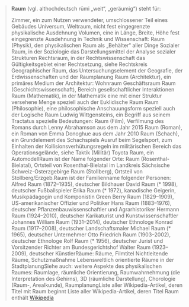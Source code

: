 > **Raum** (vgl. althochdeutsch rūmi „weit“, „geräumig“) steht für:
>
> Zimmer, ein zum Nutzen verwendeter, umschlossener Teil eines Gebäudes
> Universum, Weltraum, nicht fest eingegrenzte physikalische Ausdehnung
> Volumen, eine in Länge, Breite, Höhe fest eingegrenzte Ausdehnung
> in Technik und Wissenschaft:
> Raum (Physik), den physikalischen Raum als „Behälter“ aller Dinge
> Sozialer Raum, in der Soziologie das Darstellungsmittel der Analyse sozialer Strukturen
> Rechtsraum, in der Rechtswissenschaft das Gültigkeitsgebiet einer Rechtsetzung, siehe Rechtskreis
> Geographischer Raum, das Untersuchungselement der Geografie, der Erdwissenschaften und der Raumplanung
> Raum (Architektur), ein primäres Medium der Architektur:
> Wohnraum
> Geschäftsraum
> Raum (Geschichtswissenschaft), Bereich gesellschaftlicher Interaktionen
> Raum (Mathematik), in der Mathematik eine mit einer Struktur versehene Menge
> speziell auch der Euklidische Raum
> Raum (Philosophie), eine philosophische Anschauungsform
> speziell auch der Logische Raum Ludwig Wittgensteins, ein Begriff aus seinem Tractatus
> spezielle Bedeutungen:
> Raum (Film), Verfilmung des Romans durch Lenny Abrahamson aus dem Jahr 2015
> Raum (Roman), ein Roman von Emma Donoghue aus dem Jahr 2010
> Raum (Schach), ein Grundelement des Schachspiels
> Ausruf beim Segelsport, zum Einhalten der Kollisionsverhütungsregeln
> im militärischen Bereich das Operationsgelände, siehe Taktik (Militär)
> Toyota Raum, ein AutomodellRaum ist der Name folgender Orte:
> Raum (Rosenthal-Bielatal), Ortsteil von Rosenthal-Bielatal im Landkreis Sächsische Schweiz-Osterzgebirge
> Raum (Stollberg), Ortsteil von Stollberg/Erzgeb.Raum ist der Familienname folgender Personen:
> Alfred Raum (1872–1935), deutscher Bildhauer
> David Raum (* 1998), deutscher Fußballspieler
> Erika Raum (* 1972), kanadische Geigerin, Musikpädagogin und Komponistin
> Green Berry Raum (1829–1909), US-amerikanischer Offizier und Politiker
> Hans Raum (1883–1976), deutscher Pflanzenbauwissenschaftler und Agrarhistoriker
> Hermann Raum (1924–2010), deutscher Karikaturist und Kunstwissenschaftler
> Johannes William Raum (1931–2014), deutscher Ethnologe
> Konrad Raum (1917–2008), deutscher Landschaftsmaler
> Michael Raum (* 1965), deutscher Unternehmer
> Otto Friedrich Raum (1903–2002), deutscher Ethnologe
> Rolf Raum (* 1956), deutscher Jurist und Vorsitzender Richter am Bundesgerichtshof
> Walter Raum (1923–2009), deutscher KünstlerRäume:
> Räume, Filmtitel
> Nichtleitende Räume, Schutzmaßnahme
> Lebensweltlich orientierte Räume in der StadtplanungSiehe auch:
> weitere Aspekte des physikalischen Raumes: Raumlage, räumliche Orientierung, Raumwahrnehmung (die Interpretation des Gehirns), 3D (räumliche Darstellung), Chorologie (Raum-, Arealkunde), RaumplanungListe aller Wikipedia-Artikel, deren Titel mit Raum beginnt
> Liste aller Wikipedia-Artikel, deren Titel Raum enthält
> [Wikipedia](https://de.wikipedia.org/wiki/Raum)
